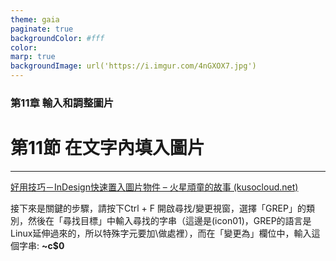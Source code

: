 ```yaml
---
theme: gaia
paginate: true
backgroundColor: #fff
color: 
marp: true
backgroundImage: url('https://i.imgur.com/4nGXOX7.jpg')
---
```

<style>
section h1 {
  color: #48011f
}
</style>

<!-- _class: lead -->

### 第11章 輸入和調整圖片
# 第11節 在文字內填入圖片

---



[好用技巧－InDesign快速置入圖片物件 – 火星頑童的故事 (kusocloud.net)](https://kusocloud.net/2011/07/20/好用技巧－indesign快速置入圖片物件/)



接下來是關鍵的步驟，請按下Ctrl + F 開啟尋找/變更視窗，選擇「GREP」的類別，然後在「尋找目標」中輸入尋找的字串（這邊是\(icon01\)，GREP的語言是Linux延伸過來的，所以特殊字元要加\做處裡），而在「變更為」欄位中，輸入這個字串: **~c$0**